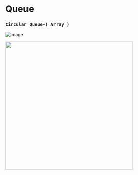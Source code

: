 # Queue
### `Circular Queue-( Array )`

![image](https://user-images.githubusercontent.com/93152909/181227447-ffd8df44-193a-4497-b00d-a5752d1c385a.png)

<img src="https://user-images.githubusercontent.com/93152909/181208464-3ccd8276-4f30-42db-ad0c-737a58b68847.png" width="400p">


